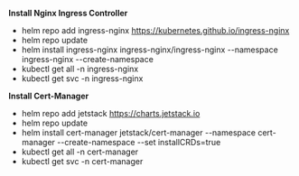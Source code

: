 **Install Nginx Ingress Controller**

- helm repo add ingress-nginx https://kubernetes.github.io/ingress-nginx
- helm repo update
- helm install ingress-nginx ingress-nginx/ingress-nginx --namespace ingress-nginx --create-namespace
- kubectl get all -n ingress-nginx
- kubectl get svc -n ingress-nginx

**Install Cert-Manager**

- helm repo add jetstack https://charts.jetstack.io
- helm repo update
- helm install cert-manager jetstack/cert-manager --namespace cert-manager --create-namespace --set installCRDs=true
- kubectl get all -n cert-manager
- kubectl get svc -n cert-manager

  

  
